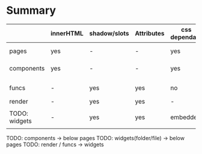 
# Summary

|               | innerHTML | shadow/slots | Attributes | css dependant | functions | objective               |
| ------------- | --------- | ------------ | ---------- | ------------- | --------- | ----------------------- |
| pages         | yes       | -            | -          | yes           | -         | regroup content         |
| components    | yes       | -            | -          | yes           | -         | regroup content         |
|               |           |              |            |               |           |                         |
| funcs         | -         | yes          | yes        | no            | yes       | functionnal (no layout) |
| render        | -         | yes          | yes        | -             | maybe     | graphical               |
|               |           |              |            |               |           |                         |
| TODO: widgets | -         | yes          | yes        | embedded      | yes       | One function            |
|               |           |              |            |               |           |                         |

TODO: components -> below pages
TODO: widgets(folder/file) -> below pages
TODO: render / funcs -> widgets
